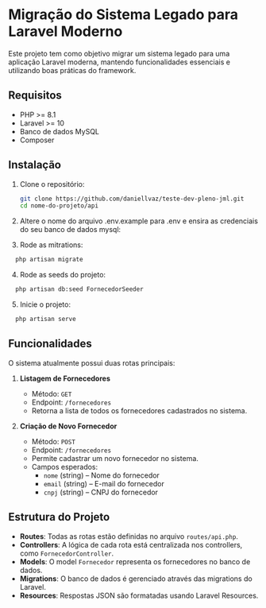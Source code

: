 # Migração do Sistema Legado para Laravel Moderno

Este projeto tem como objetivo migrar um sistema legado para uma aplicação Laravel moderna, mantendo funcionalidades essenciais e utilizando boas práticas do framework.

## Requisitos

- PHP >= 8.1  
- Laravel >= 10  
- Banco de dados MySQL
- Composer  

## Instalação

1. Clone o repositório:
   ```bash
   git clone https://github.com/daniellvaz/teste-dev-pleno-jml.git
   cd nome-do-projeto/api
   
2. Altere o nome do arquivo .env.example para .env e ensira as credenciais do seu banco de dados mysql:

3. Rode as mitrations:
  ```bash
    php artisan migrate
  ```
   
4. Rode as seeds do projeto:
  ```bash
    php artisan db:seed FornecedorSeeder
  ```

5. Inicie o projeto:
  ```bash
    php artisan serve
  ```

## Funcionalidades

O sistema atualmente possui duas rotas principais:

1. **Listagem de Fornecedores**
   - Método: `GET`
   - Endpoint: `/fornecedores`
   - Retorna a lista de todos os fornecedores cadastrados no sistema.

2. **Criação de Novo Fornecedor**
   - Método: `POST`
   - Endpoint: `/fornecedores`
   - Permite cadastrar um novo fornecedor no sistema.
   - Campos esperados:
     - `nome` (string) – Nome do fornecedor
     - `email` (string) – E-mail do fornecedor
     - `cnpj` (string) – CNPJ do fornecedor

## Estrutura do Projeto

- **Routes**: Todas as rotas estão definidas no arquivo `routes/api.php`.
- **Controllers**: A lógica de cada rota está centralizada nos controllers, como `FornecedorController`.
- **Models**: O model `Fornecedor` representa os fornecedores no banco de dados.
- **Migrations**: O banco de dados é gerenciado através das migrations do Laravel.
- **Resources**: Respostas JSON são formatadas usando Laravel Resources.
